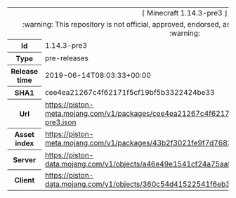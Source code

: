 <html><table>
<tr><td colspan="2" align="center"><img width="0" height="0"><br/>⌈ Minecraft 1.14.3-pre3 ⌋<br/><img width="0" height="0"></td></tr>
<tr><td colspan="2" align="center"><img width="0" height="0"><br/>
:warning: This repository is not official, approved, endorsed, associated or connected with Mojang :warning:
<br/><img width="0" height="0"></td></tr>
<tr><th>Id</th><td>1.14.3-pre3</td></tr>
<tr><th>Type</th><td>pre-releases</td></tr>
<tr><th>Release time</th><td>2019-06-14T08:03:33+00:00</td></tr>
<tr><th>SHA1</th><td>cee4ea21267c4f62171f5cf19bf5b3322424be33</td></tr>
<tr><th>Url</th><td><a href="https://piston-meta.mojang.com/v1/packages/cee4ea21267c4f62171f5cf19bf5b3322424be33/1.14.3-pre3.json">https://piston-meta.mojang.com/v1/packages/cee4ea21267c4f62171f5cf19bf5b3322424be33/1.14.3-pre3.json</a></td></tr>
<tr><th>Asset index</th><td><a href="https://piston-meta.mojang.com/v1/packages/43b2f3021fe9f7d768378de95538e22da3ee8301/1.14.json">https://piston-meta.mojang.com/v1/packages/43b2f3021fe9f7d768378de95538e22da3ee8301/1.14.json</a></td></tr>
<tr><th>Server</th><td><a href="https://piston-data.mojang.com/v1/objects/a46e49e1541cf24a75aabe2756514565de83634a/server.jar">https://piston-data.mojang.com/v1/objects/a46e49e1541cf24a75aabe2756514565de83634a/server.jar</a></td></tr>
<tr><th>Client</th><td><a href="https://piston-data.mojang.com/v1/objects/360c54d41522541f6eb303771192433de4ea1235/client.jar">https://piston-data.mojang.com/v1/objects/360c54d41522541f6eb303771192433de4ea1235/client.jar</a></td></tr>
</table></html>